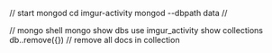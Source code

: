 
// start mongod
cd imgur-activity
mongod --dbpath data // <path to data directory>

// mongo shell
mongo
show dbs
use imgur_activity
show collections
db.<collection>.remove({}) // remove all docs in collection